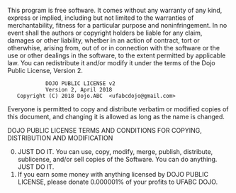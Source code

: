 This program is free software. It comes without any warranty of any kind, express or implied, including but not limited to the warranties of merchantability, fitness for a particular purpose and noninfringement. In no event shall the authors or copyright holders be liable for any claim, damages or other liability, whetber in an action of contract, tort or otherwhise, arising from, out of or in connection with the software or the use or other dealings in the software, to
the extent permitted by applicable law. You can redistribute it
and/or modify it under the terms of the Dojo Public License, Version 2. 

                DOJO PUBLIC LICENSE v2
                Version 2, April 2018 
       Copyright (C) 2018 Dojo.ABC  <ufabcdojo@gmail.com>
  
Everyone is permitted to copy and distribute verbatim or modified copies of this document, 
and changing it is allowed as long as the name is changed. 

DOJO PUBLIC LICENSE TERMS AND CONDITIONS FOR COPYING, DISTRIBUTION AND MODIFICATION 

0. JUST DO IT. You can use, copy, modify, merge, publish, distribute, sublicense, and/or sell copies of the Software. You can do anything. JUST DO IT.
1. If you earn some money with anything licensed by DOJO PUBLIC LICENSE, please donate 0.000001% of your profits to UFABC DOJO.
